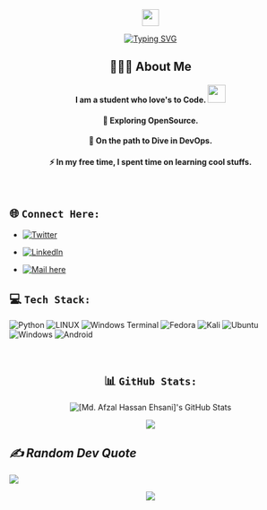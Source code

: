 <div align="center">

<img src="https://media.giphy.com/media/hvRJCLFzcasrR4ia7z/giphy.gif" width="30px"/>


[![Typing SVG](https://readme-typing-svg.herokuapp.com?font=Fira+Code&size=22&pause=500&color=3AF926&random=false&width=435&lines=Hey+Folks!!;I'm...Md.+Afzal+Hassan+Ehsani;ping+me+with+username....;...iemafzalhassan)](https://git.io/typing-svg)

</div>


<div align="center">
    <h2>👨🏻‍💻 About Me</h2>

<p>

#### I am a student who love's to Code. <img src="https://media.giphy.com/media/WUlplcMpOCEmTGBtBW/giphy.gif" width="32"> 
####   :seedling: Exploring OpenSource.
####   👀  On the path to Dive in DevOps.
####   :zap: In my free time, I spent time on learning cool stuffs.
</p>
</div>

<br>


## 🌐 `Connect Here:`

- [![Twitter](https://img.shields.io/badge/Twitter-%231DA1F2.svg?logo=Twitter&logoColor=white)](https://twitter.com/iemafzalhassan)

- [![LinkedIn](https://img.shields.io/badge/LinkedIn-%230077B5.svg?logo=linkedin&logoColor=white)](https://linkedin.com/in/iemafzalhassan) 

- [![Mail here](https://img.shields.io/badge/Mail-Here-green)](mailto:iemafzalhassan@gmail.com)




## 💻 `Tech Stack:`
![Python](https://img.shields.io/badge/python-3670A0?style=for-the-badge&logo=python&logoColor=ffdd54) ![LINUX](https://img.shields.io/badge/Linux-FCC624?style=for-the-badge&logo=linux&logoColor=black) ![Windows Terminal](https://img.shields.io/badge/Windows%20Terminal-%234D4D4D.svg?style=for-the-badge&logo=windows-terminal&logoColor=white) ![Fedora](https://img.shields.io/badge/Fedora-294172?style=for-the-badge&logo=fedora&logoColor=white) ![Kali](https://img.shields.io/badge/Kali-268BEE?style=for-the-badge&logo=kalilinux&logoColor=white) ![Ubuntu](https://img.shields.io/badge/Ubuntu-E95420?style=for-the-badge&logo=ubuntu&logoColor=white) ![Windows](https://img.shields.io/badge/Windows-0078D6?style=for-the-badge&logo=windows&logoColor=white) ![Android](https://img.shields.io/badge/Android-3DDC84?style=for-the-badge&logo=android&logoColor=white) 

<br>

<div align="center">

## 📊 `GitHub Stats:`
<img src="http://github-profile-summary-cards.vercel.app/api/cards/profile-details?username=iemafzalhassan&theme=city_lights" alt="[Md. Afzal Hassan Ehsani]'s GitHub Stats"/>

![](http://github-profile-summary-cards.vercel.app/api/cards/stats?username=iemafzalhassan&theme=city_lights)


</div>


<!-- ### 🏆 GitHub Trophies
![](https://github-profile-trophy.vercel.app/?username=iemafzalhassan&theme=dark_dimmed&no-frame=false&no-bg=true&margin-w=4) -->


<!-- ## 🔝 Top Contributed Repo
![](https://github-contributor-stats.vercel.app/api?username=iemafzalhassan&limit=5&theme=dark&combine_all_yearly_contributions=true) -->



## *✍️ Random Dev Quote*

![](https://quotes-github-readme.vercel.app/api?type=horizontal&theme=dark)


<div align="center">

[![](https://visitcount.itsvg.in/api?id=iemafzalhassan&label=iemafzalhassan&icon=5&pretty=true)](https://visitcount.itsvg.in)

</div>


